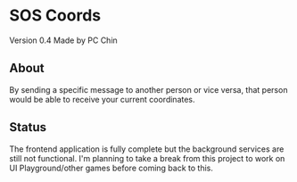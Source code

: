 # SOS Coords

Version 0.4
Made by PC Chin

## About
By sending a specific message to another person or vice versa, that person would be able to receive your current coordinates.

## Status
The frontend application is fully complete but the background services are still not functional.
I'm planning to take a break from this project to work on UI Playground/other games before coming back to this.